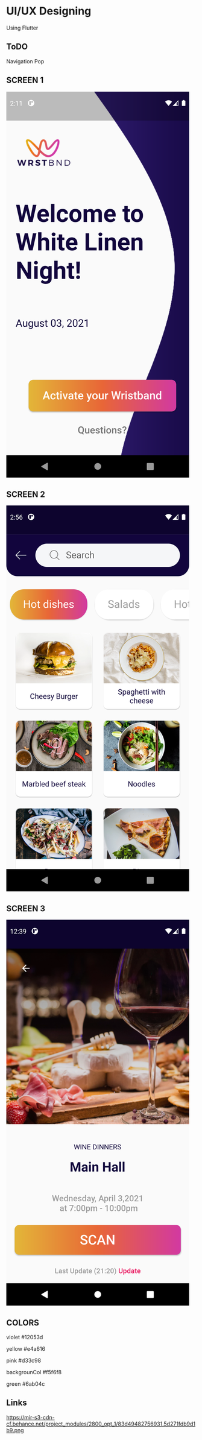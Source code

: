 # UI/UX Designing

Using Flutter

## ToDO
  Navigation Pop


## SCREEN 1
![alt text](https://github.com/abhi123vj/Events_access/blob/Abhiram/reff%20imgs/CreatedScreen3.png?raw=true)

## SCREEN 2
![alt text](https://github.com/abhi123vj/Events_access/blob/Abhiram/reff%20imgs/CreatedScreen1.png?raw=true)


## SCREEN 3
![alt text](https://github.com/abhi123vj/Events_access/blob/Abhiram/reff%20imgs/CreatedScreen2.png?raw=true)


## COLORS

  violet           #12053d  
  
  yellow           #e4a616

  pink             #d33c98
  
  backgrounCol     #f5f6f8

  green            #6ab04c

## Links

https://mir-s3-cdn-cf.behance.net/project_modules/2800_opt_1/83d49482756931.5d271fdb9d1b9.png 
